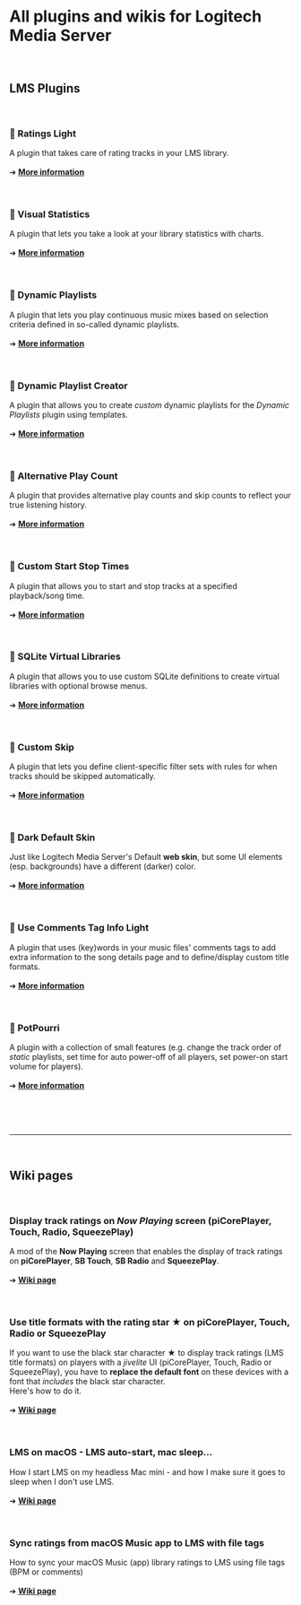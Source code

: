 All plugins and wikis for Logitech Media Server
====
<br>

## LMS Plugins
<br>

### 🔵 Ratings Light
A plugin that takes care of rating tracks in your LMS library.<br><br>
➔ [**More information**](https://github.com/AF-1/lms-ratingslight#ratings-light)
<br><br><br>


### 🔵 Visual Statistics
A plugin that lets you take a look at your library statistics with charts.<br><br>
➔ [**More information**](https://github.com/AF-1/lms-visualstatistics#visual-statistics)
<br><br><br>


### 🔵 Dynamic Playlists
A plugin that lets you play continuous music mixes based on selection criteria defined in so-called dynamic playlists.<br><br>
➔ [**More information**](https://github.com/AF-1/lms-dynamicplaylists#dynamic-playlists)
<br><br><br>


### 🔵 Dynamic Playlist Creator

A plugin that allows you to create *custom* dynamic playlists for the *Dynamic Playlists* plugin using templates.<br><br>
➔ [**More information**](https://github.com/AF-1/lms-dynamicplaylistcreator#dynamic-playlist-creator)
<br><br><br>


### 🔵 Alternative Play Count
A plugin that provides alternative play counts and skip counts to reflect your true listening history.<br><br>
➔ [**More information**](https://github.com/AF-1/lms-alternativeplaycount#alternative-play-count)
<br><br><br>


### 🔵 Custom Start Stop Times
A plugin that allows you to start and stop tracks at a specified playback/song time.<br><br>
➔ [**More information**](https://github.com/AF-1/lms-customstartstoptimes#custom-start-stop-times)
<br><br><br>


### 🔵 SQLite Virtual Libraries
A plugin that allows you to use custom SQLite definitions to create virtual libraries with optional browse menus.<br><br>
➔ [**More information**](https://github.com/AF-1/lms-sqlitevirtuallibraries#sqlite-virtual-libraries)
<br><br><br>


### 🔵 Custom Skip
A plugin that lets you define client-specific filter sets with rules for when tracks should be skipped automatically.<br><br>
➔ [**More information**](https://github.com/AF-1/lms-customskip#custom-skip)
<br><br><br>


### 🔵 Dark Default Skin
Just like Logitech Media Server's Default **web skin**, but some UI elements (esp. backgrounds) have a different (darker) color.<br><br>
➔ [**More information**](https://github.com/AF-1/lms-darkdefaultskin#dark-default-skin)
<br><br><br>


### 🔵 Use Comments Tag Info Light

A plugin that uses (key)words in your music files' comments tags to add extra information to the song details page and to define/display custom title formats.<br><br>
➔ [**More information**](https://github.com/AF-1/lms-usecommentstaginfolight#use-comments-tag-info-light)
<br><br><br>


### 🔵 PotPourri

A plugin with a collection of small features (e.g. change the track order of *static* playlists, set time for auto power-off of all players, set power-on start volume for players).<br><br>
➔ [**More information**](https://github.com/AF-1/lms-potpourri#potpourri)
<br><br><br>


<br><hr><br>

## Wiki pages
<br>

### Display track ratings on *Now Playing* screen (piCorePlayer, Touch, Radio, SqueezePlay)

A mod of the **Now Playing** screen that enables the display of track ratings on **piCorePlayer**, **SB Touch**, **SB Radio** and **SqueezePlay**.
<br><br>
➔ [**Wiki page**](https://github.com/AF-1/sobras/tree/main/lms-nowplaying_screen_with_ratings#display-ratings-on-now-playing-screen-touch-picoreplayer-radio)
<br><br><br>

### Use title formats with the rating star ★ on piCorePlayer, Touch, Radio or SqueezePlay

If you want to use the black star character ★ to display track ratings (LMS title formats) on players with a *jivelite* UI (piCorePlayer, Touch, Radio or SqueezePlay), you have to **replace the default font** on these devices with a font that *includes* the black star character.<br>
Here's how to do it.
<br><br>
➔ [**Wiki page**](https://github.com/AF-1/sobras/tree/main/lms-jivelite-change-font#change-font-on-picoreplayer-touch-radio-jivelite)
<br><br><br>

### LMS on macOS - LMS auto-start, mac sleep...

How I start LMS on my headless Mac mini - and how I make sure it goes to sleep when I don't use LMS.
<br><br>
➔ [**Wiki page**](https://github.com/AF-1/sobras/tree/main/lms-on-macos#lms-on-my-mac)
<br><br><br>

### Sync ratings from macOS Music app to LMS with file tags

How to sync your macOS Music (app) library ratings to LMS using file tags (BPM or comments)
<br><br>
➔ [**Wiki page**](https://github.com/AF-1/sobras/tree/main/lms-ratings-sync-file-tags#sync-ratings-from-macos-music-app-to-lms-with-file-tags)
<br><br><br>
